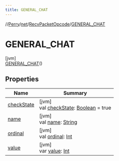 ```yaml
---
title: GENERAL_CHAT
---
```

//[Perry](../../../../index.html)/[net](../../index.html)/[RecvPacketOpcode](../index.html)/[GENERAL_CHAT](index.html)



# GENERAL_CHAT



[jvm]\
[GENERAL_CHAT](index.html)()



## Properties


| Name | Summary |
|---|---|
| [checkState](check-state.html) | [jvm]<br>val [checkState](check-state.html): [Boolean](https://kotlinlang.org/api/latest/jvm/stdlib/kotlin/-boolean/index.html) = true |
| [name](name.html) | [jvm]<br>val [name](name.html): [String](https://kotlinlang.org/api/latest/jvm/stdlib/kotlin/-string/index.html) |
| [ordinal](ordinal.html) | [jvm]<br>val [ordinal](ordinal.html): [Int](https://kotlinlang.org/api/latest/jvm/stdlib/kotlin/-int/index.html) |
| [value](value.html) | [jvm]<br>var [value](value.html): [Int](https://kotlinlang.org/api/latest/jvm/stdlib/kotlin/-int/index.html) |

